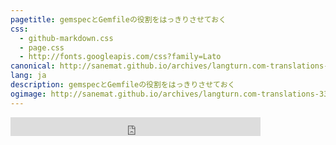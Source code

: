 ```yaml
---
pagetitle: gemspecとGemfileの役割をはっきりさせておく
css:
  - github-markdown.css
  - page.css
  - http://fonts.googleapis.com/css?family=Lato
canonical: http://sanemat.github.io/archives/langturn.com-translations-33/
lang: ja
description: gemspecとGemfileの役割をはっきりさせておく
ogimage: http://sanemat.github.io/archives/langturn.com-translations-33/NO_IMAGE_YET.png
---
```

<script type="text/javascript">
  window.analytics=window.analytics||[],window.analytics.methods=["identify","group","track","page","pageview","alias","ready","on","once","off","trackLink","trackForm","trackClick","trackSubmit"],window.analytics.factory=function(t){return function(){var a=Array.prototype.slice.call(arguments);return a.unshift(t),window.analytics.push(a),window.analytics}};for(var i=0;i<window.analytics.methods.length;i++){var key=window.analytics.methods[i];window.analytics[key]=window.analytics.factory(key)}window.analytics.load=function(t){if(!document.getElementById("analytics-js")){var a=document.createElement("script");a.type="text/javascript",a.id="analytics-js",a.async=!0,a.src=("https:"===document.location.protocol?"https://":"http://")+"cdn.segment.io/analytics.js/v1/"+t+"/analytics.min.js";var n=document.getElementsByTagName("script")[0];n.parentNode.insertBefore(a,n)}},window.analytics.SNIPPET_VERSION="2.0.9",
  window.analytics.load("FvpAD3BCTG");
  window.analytics.page();
</script>

<iframe src="http://expando.github.io/add/?u=http%3A%2F%2Fsanemat.github.io%2Ftalks%2F20141023-dependency-update-bot%2F&t=Dependency%20Update%20Bot" frameborder=0 frametransparency=1 scrolling=no height=30 width=400>
</iframe>
